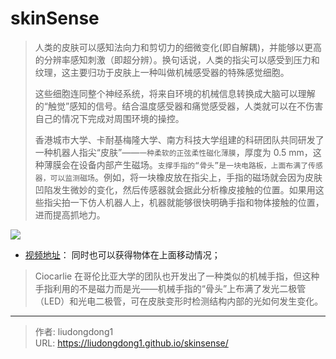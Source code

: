 # skinSense


> 人类的皮肤可以感知法向力和剪切力的细微变化(即自解耦)，并能够以更高的分辨率感知刺激（即超分辨）。换句话说，人类的指尖可以感受到压力和纹理，这主要归功于皮肤上一种叫做机械感受器的特殊感觉细胞。
>
> 这些细胞连同整个神经系统，将来自环境的机械信息转换成大脑可以理解的“触觉”感知的信号。结合温度感受器和痛觉感受器，人类就可以在不伤害自己的情况下完成对周围环境的操控。
>
> 香港城市大学、卡耐基梅隆大学、南方科技大学组建的科研团队共同研发了一种机器人指尖“皮肤”——`一种柔软的正弦柔性磁化薄膜`，厚度为 0.5 mm，这种薄膜会在设备内部产生磁场。`支撑手指的“骨头”是一块电路板，上面布满了传感器，可以监测磁场`。例如，将一块橡皮放在指尖上，手指的磁场就会因为皮肤凹陷发生微妙的变化，然后传感器就会据此分析橡皮接触的位置。如果用这些指尖拍一下仿人机器人上，机器就能够很快明确手指和物体接触的位置，进而提高抓地力。

![](https://lddpicture.oss-cn-beijing.aliyuncs.com/picture/image-20210320222529596.png)

- [视频地址](https://mp.weixin.qq.com/s/vbQ0wGGFvhcHIp0tY9ZanQ)： 同时也可以获得物体在上面移动情况；

> Ciocarlie 在哥伦比亚大学的团队也开发出了一种类似的机械手指，但这种手指利用的不是磁力而是光——机械手指的“骨头”上布满了发光二极管（LED）和光电二极管，可在皮肤变形时检测结构内部的光如何发生变化。

---

> 作者: liudongdong1  
> URL: https://liudongdong1.github.io/skinsense/  

